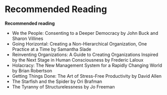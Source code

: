 # Recommended Reading



**Recommended reading**

* We the People: Consenting to a Deeper Democracy by John Buck and Sharon Villines
* Going Horizontal: Creating a Non-Hierarchical Organization, One Practice at a Time by Samantha Slade
* Reinventing Organizations: A Guide to Creating Organizations Inspired by the Next Stage in Human Consciousness by Frederic Laloux 
* Holacracy: The New Management System for a Rapidly Changing World by Brian Robertson 
* Getting Things Done: The Art of Stress-Free Productivity by David Allen 
* The Starfish and the Spider by Ori Brafman
* The Tyranny of Structurelessness by Jo Freeman

